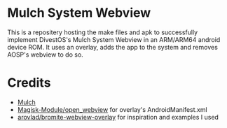 # Mulch System Webview

This is a repositery hosting the make files and apk to successfully implement DivestOS's Mulch System Webview in an ARM/ARM64 android device ROM. It uses an overlay, adds the app to the system and removes AOSP's webview to do so. 

# Credits

* [Mulch](https://gitlab.com/divested-mobile/mulch)
* [Magisk-Module/open_webview](https://github.com/Magisk-Modules-Alt-Repo/open_webview) for overlay's AndroidManifest.xml
* [arovlad/bromite-webview-overlay](https://github.com/arovlad/bromite-webview-overlay) for inspiration and examples I used
